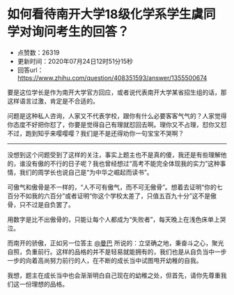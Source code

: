 # 如何看待南开大学18级化学系学生虞同学对询问考生的回答？
- 点赞数：26319
- 更新时间：2020年07月24日12时51分15秒
- 回答url：https://www.zhihu.com/question/408351593/answer/1355500674
<body>
 <p data-pid="GcQ_TLqf">要是这位学长是作为南开大学官方回应，或者说代表南开大学某省招生组的话，那这样语言过激，肯定是不合适的。</p>
 <p data-pid="a3-s6CbH">问题是这种私人咨询，人家又不代表学校，跟你有什么必要客客气气的？人家觉得你态度不好把你怼了，你要是觉得自己有理就怼回去啊。理你又不占理，怼你又怼不过，跑到知乎来嘤嘤嘤？我们是不是还得劝你一句宝宝不哭啊？</p>
 <hr>
 <p data-pid="NQ0bXfus">没想到这个问题受到了这样的关注，事实上题主也不是真的傻，我还是有些理解他的，谁没有傲的不行的日子呢？我也曾经想过“高考不能完全体现我的实力”这种事情，我们的周学长也说自己是“为中华之崛起而读书”。</p>
 <p data-pid="O5cCuYRG">可傲气和傲骨是不一样的，“人不可有傲气，而不可无傲骨”。想着去证明“你的七百分不如我的六百分”或者证明“你这个学校太差了，只值五百九十分”这不是傲骨，只不过是自负罢了。</p>
 <p data-pid="5j55Svlv">用数字是比不出傲骨的，只能让每个人都成为“失败者”，每天晚上在浅色床单上哭泣。</p>
 <p data-pid="yuagdicJ">而南开的骄傲，正如另一位答主 <a class="member_mention" href="https://www.zhihu.com/people/a75cc82b94e803de6df3c85e8653ba44" data-hash="a75cc82b94e803de6df3c85e8653ba44" data-hovercard="p$b$a75cc82b94e803de6df3c85e8653ba44">@曼巴</a> 所说的：立坚确之地，秉奋斗之心，聚光自照，负重前行。这样的品格的并不是轻易就能拥有的，我们也是从自负当中一步一步的向着高尚努力前行的人，在不断的成长当中试图甩开幼稚的自我。</p>
 <p data-pid="BiRHE6Dc">我想，题主在成长当中也会渐渐明白自己现在的幼稚之处，但首先，请你先尊重我们这一份理想的品格。</p>
</body>